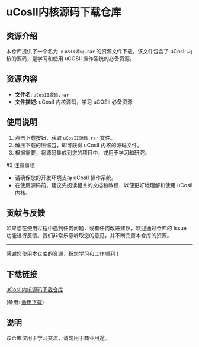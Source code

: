 # uCosII内核源码下载仓库

## 资源介绍

本仓库提供了一个名为 `uCosII源码.rar` 的资源文件下载。该文件包含了 uCosII 内核的源码，是学习和使用 uCOSII 操作系统的必备资源。

## 资源内容

- **文件名**: `uCosII源码.rar`
- **文件描述**: uCosII 内核源码，学习 uCOSII 必备资源

## 使用说明

1. 点击下载按钮，获取 `uCosII源码.rar` 文件。
2. 解压下载的压缩包，即可获得 uCosII 内核的源码文件。
3. 根据需要，将源码集成到您的项目中，或用于学习和研究。

#3 注意事项

- 请确保您的开发环境支持 uCosII 操作系统。
- 在使用源码前，建议先阅读相关的文档和教程，以便更好地理解和使用 uCosII 内核。

## 贡献与反馈

如果您在使用过程中遇到任何问题，或有任何改进建议，欢迎通过仓库的 Issue 功能进行反馈。我们非常乐意听取您的意见，并不断完善本仓库的资源。

---

感谢您使用本仓库的资源，祝您学习和工作顺利！

## 下载链接
[uCosII内核源码下载仓库](https://pan.quark.cn/s/09444ca417d3) 

(备用: [备用下载](https://pan.baidu.com/s/1XQvBnl8FOfY9iFrhdf9-ZQ?pwd=1234))

## 说明

该仓库仅用于学习交流，请勿用于商业用途。
